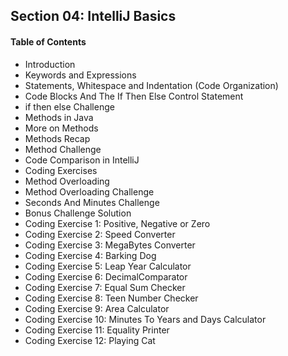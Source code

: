## Section 04: IntelliJ Basics

#### Table of Contents
- Introduction
- Keywords and Expressions
- Statements, Whitespace and Indentation (Code Organization)
- Code Blocks And The If Then Else Control Statement
- if then else Challenge
- Methods in Java
- More on Methods
- Methods Recap
- Method Challenge
- Code Comparison in IntelliJ
- Coding Exercises
- Method Overloading
- Method Overloading Challenge
- Seconds And Minutes Challenge
- Bonus Challenge Solution
- Coding Exercise 1: Positive, Negative or Zero
- Coding Exercise 2: Speed Converter
- Coding Exercise 3: MegaBytes Converter
- Coding Exercise 4: Barking Dog
- Coding Exercise 5: Leap Year Calculator
- Coding Exercise 6: DecimalComparator
- Coding Exercise 7: Equal Sum Checker
- Coding Exercise 8: Teen Number Checker
- Coding Exercise 9: Area Calculator
- Coding Exercise 10: Minutes To Years and Days Calculator
- Coding Exercise 11: Equality Printer
- Coding Exercise 12: Playing Cat

